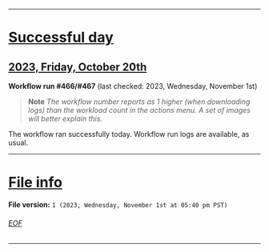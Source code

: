 
***

# [Successful day](#Successful-day)

## [2023, Friday, October 20th](#2023-Friday-October-20th)

**Workflow run #466/#467** (last checked: 2023, Wednesday, November 1st)

> **Note** _The workflow number reports as 1 higher (when downloading logs) than the workload count in the actions menu. A set of images will better explain this._

The workflow ran successfully today. Workflow run logs are available, as usual.

***

# [File info](#File-info)

**File version:** `1 (2023, Wednesday, November 1st at 05:40 pm PST)`

###### [EOF](#EOF)

***
